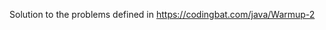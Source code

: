 Solution to the problems defined in https://codingbat.com/java/Warmup-2
                                    
